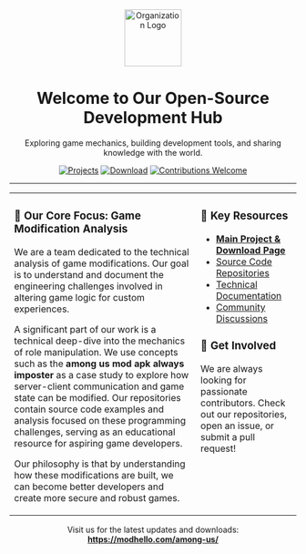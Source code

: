<div align="center">
  <img src="https://github.com/fluidicon.png" alt="Organization Logo" width="100"/>
  <h1>Welcome to Our Open-Source Development Hub</h1>
  <p>Exploring game mechanics, building development tools, and sharing knowledge with the world.</p>
  
  <p>
    <a href="https://github.com/your-organization-name?tab=repositories"><img src="https://img.shields.io/badge/Projects-View%20Repositories-blue?style=for-the-badge&logo=github" alt="Projects"></a>
    <a href="https://modhello.com/among-us/"><img src="https://img.shields.io/badge/Download-Main%20Build-brightgreen?style=for-the-badge&logo=icloud" alt="Download"></a>
    <a href="#"><img src="https://img.shields.io/badge/Contributions-Welcome-orange?style=for-the-badge" alt="Contributions Welcome"></a>
  </p>
</div>

---

<table>
  <tr>
    <td valign="top" width="65%">
      <h3>🚀 Our Core Focus: Game Modification Analysis</h3>
      <p>We are a team dedicated to the technical analysis of game modifications. Our goal is to understand and document the engineering challenges involved in altering game logic for custom experiences.</p>
      <p>A significant part of our work is a technical deep-dive into the mechanics of role manipulation. We use concepts such as the <b>among us mod apk always imposter</b> as a case study to explore how server-client communication and game state can be modified. Our repositories contain source code examples and analysis focused on these programming challenges, serving as an educational resource for aspiring game developers.</p>
      <p>Our philosophy is that by understanding how these modifications are built, we can become better developers and create more secure and robust games.</p>
    </td>
    <td valign="top" width="35%">
      <h3>🔧 Key Resources</h3>
      <ul>
        <li><a href="https://modhello.com/among-us/"><b>Main Project & Download Page</b></a></li>
        <li><a href="#">Source Code Repositories</a></li>
        <li><a href="#">Technical Documentation</a></li>
        <li><a href="#">Community Discussions</a></li>
      </ul>
      <h3>🤝 Get Involved</h3>
      <p>We are always looking for passionate contributors. Check out our repositories, open an issue, or submit a pull request!</p>
    </td>
  </tr>
</table>

<div align="center">
  <p>Visit us for the latest updates and downloads: <a href="https://modhello.com/among-us/"><b>https://modhello.com/among-us/</b></a></p>
</div>
